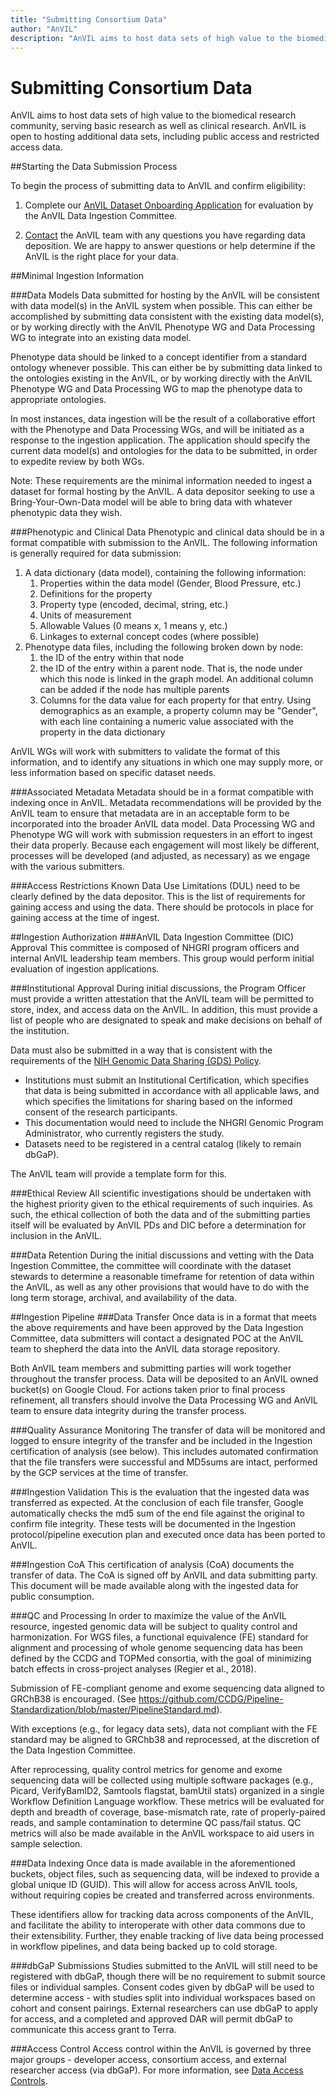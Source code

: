 ```yaml
---
title: "Submitting Consortium Data"
author: "AnVIL"
description: "AnVIL aims to host data sets of high value to the biomedical research community, serving basic research as well as clinical research."
---
```


# Submitting Consortium Data

<hero small>AnVIL aims to host data sets of high value to the biomedical research community, serving basic research as well as clinical research. AnVIL is open to hosting additional data sets, including public access and restricted access data.</hero>

##Starting the Data Submission Process

To begin the process of submitting data to AnVIL and confirm eligibility:

1. Complete our [AnVIL Dataset Onboarding Application](https://docs.google.com/forms/d/e/1FAIpQLSe3NViQ8bTkXexqJ7QukcIcSwe1OLlIirScvaP7YXq4TMqa7A/viewform) for evaluation by the AnVIL Data Ingestion Committee.

2. [Contact](mailto:help@anvilproject.org) the AnVIL team with any questions you have regarding data deposition. We are happy to answer questions or help determine if the AnVIL is the right place for your data.

##Minimal Ingestion Information

###Data Models
Data submitted for hosting by the AnVIL will be consistent with data model(s) in the AnVIL system when possible. This can either be accomplished by submitting data consistent with the existing data model(s), or by working directly with the AnVIL Phenotype WG and Data Processing WG to integrate into an existing data model. 

Phenotype data should be linked to a concept identifier from a standard ontology whenever possible. This can either be by submitting data linked to the ontologies existing in the AnVIL, or by working directly with the AnVIL Phenotype WG and Data Processing WG to map the phenotype data to appropriate ontologies.

In most instances, data ingestion will be the result of a collaborative effort with the Phenotype and Data Processing WGs, and will be initiated as a response to the ingestion application. The application should specify the current data model(s) and ontologies for the data to be submitted, in order to expedite review by both WGs.

Note: These requirements are the minimal information needed to ingest a dataset for formal hosting by the AnVIL. A data depositor seeking to use a Bring-Your-Own-Data model will be able to bring data with whatever phenotypic data they wish.

###Phenotypic and Clinical Data
Phenotypic and clinical data should be in a format compatible with submission to the AnVIL. The following information is generally required for data submission:

1. A data dictionary (data model), containing the following information:
    1. Properties within the data model (Gender, Blood Pressure, etc.)
    1. Definitions for the property
    1. Property type (encoded, decimal, string, etc.)
    1. Units of measurement
    1. Allowable Values (0 means x, 1 means y, etc.)
    1. Linkages to external concept codes (where possible)
1. Phenotype data files, including the following broken down by node:
    1. the ID of the entry within that node
    1. the ID of the entry within a parent node. That is, the node under which this node is linked in the graph model. An additional column can be added if the node has multiple parents
    1. Columns for the data value for each property for that entry. Using demographics as an example, a property column may be "Gender", with each line containing a numeric value associated with the property in the data dictionary

AnVIL WGs will work with submitters to validate the format of this information, and to identify any situations in which one may supply more, or less information based on specific dataset needs.

###Associated Metadata
Metadata should be in a format compatible with indexing once in AnVIL. Metadata recommendations will be provided by the AnVIL team to ensure that metadata are in an acceptable form to be incorporated into the broader AnVIL data model.  Data Processing WG and Phenotype WG will work with submission requesters in an effort to ingest their data properly.  Because each engagement will most likely be different, processes will be developed (and adjusted, as necessary) as we engage with the various submitters. 

###Access Restrictions
Known Data Use Limitations (DUL) need to be clearly defined by the data depositor. This is the list of requirements for gaining access and using the data. There should be protocols in place for gaining access at the time of ingest.

##Ingestion Authorization
###AnVIL Data Ingestion Committee (DIC) Approval
This committee is composed of NHGRI program officers and internal AnVIL leadership team members. This group would perform initial evaluation of ingestion applications.

###Institutional Approval
During initial discussions, the Program Officer must provide a written attestation that the AnVIL team will be permitted to store, index, and access data on the AnVIL. In addition, this must provide a list of people who are designated to speak and make decisions on behalf of the institution.

Data must also be submitted in a way that is consistent with the requirements of the [NIH Genomic Data Sharing (GDS) Policy](https://www.genome.gov/about-nhgri/Policies-Guidance/Genomic-Data-Sharing).
- Institutions must submit an Institutional Certification, which specifies that data is being submitted in accordance with all applicable laws, and which specifies the limitations for sharing based on the informed consent of the research participants.
- This documentation would need to include the NHGRI Genomic Program Administrator, who currently registers the study.
- Datasets need to be registered in a central catalog (likely to remain dbGaP).

The AnVIL team will provide a template form for this.

###Ethical Review
All scientific investigations should be undertaken with the highest priority given to the ethical requirements of such inquiries. As such, the ethical collection of both the data and of the submitting parties itself will be evaluated by AnVIL PDs and DIC before a determination for inclusion in the AnVIL.

###Data Retention
During the initial discussions and vetting with the Data Ingestion Committee, the committee will coordinate with the dataset stewards to determine a reasonable timeframe for retention of data within the AnVIL, as well as any other provisions that would have to do with the long term storage, archival, and availability of the data.

##Ingestion Pipeline
###Data Transfer
Once data is in a format that meets the above requirements and have been approved by the Data Ingestion Committee, data submitters will contact a designated POC at the AnVIL team to shepherd the data into the AnVIL data storage repository.

Both AnVIL team members and submitting parties will work together throughout the transfer process. Data will be deposited to an AnVIL owned bucket(s) on Google Cloud. For actions taken prior to final process refinement, all transfers should involve the Data Processing WG and AnVIL team to ensure data integrity during the transfer process.  

###Quality Assurance Monitoring
The transfer of data will be monitored and logged to ensure integrity of the transfer and be included in the Ingestion certification of analysis (see below).  This includes automated confirmation that the file transfers were successful and MD5sums are intact, performed by the GCP services at the time of transfer.

###Ingestion Validation
This is the evaluation that the ingested data was transferred as expected. At the conclusion of each file transfer, Google automatically checks the md5 sum of the end file against the original to confirm file integrity.  These tests will be documented in the Ingestion protocol/pipeline execution plan and executed once data has been ported to AnVIL.

###Ingestion CoA
This certification of analysis (CoA) documents the transfer of data. The CoA is signed off by AnVIL and data submitting party. This document will be made available along with the ingested data for public consumption.

###QC and Processing
In order to maximize the value of the AnVIL resource, ingested genomic data will be subject to quality control and harmonization.  For WGS files, a functional equivalence (FE) standard for alignment and processing of whole genome sequencing data has been defined by the CCDG and TOPMed consortia, with the goal of minimizing batch effects in cross-project analyses (Regier et al., 2018).
  
  Submission of FE-compliant genome and exome sequencing data aligned to GRChB38 is encouraged. (See <https://github.com/CCDG/Pipeline-Standardization/blob/master/PipelineStandard.md>).

With exceptions (e.g., for legacy data sets), data not compliant with the FE standard may be aligned to GRChb38 and reprocessed, at the discretion of the Data Ingestion Committee.

After reprocessing, quality control metrics for genome and exome sequencing data will be collected using multiple software packages (e.g., Picard, VerifyBamID2, Samtools flagstat, bamUtil stats) organized in a single Workflow Definition Language workflow. These metrics will be evaluated for depth and breadth of coverage, base-mismatch rate, rate of properly-paired reads, and sample contamination to determine QC pass/fail status. QC metrics will also be made available in the AnVIL workspace to aid users in sample selection.

###Data Indexing
Once data is made available in the aforementioned buckets, object files, such as sequencing data, will be indexed to provide a global unique ID (GUID). This will allow for access across AnVIL tools, without requiring copies be created and transferred across environments.

These identifiers allow for tracking data across components of the AnVIL, and facilitate the ability to interoperate with other data commons due to their extensibility. Further, they enable tracking of live data being processed in workflow pipelines, and data being backed up to cold storage.

###dbGaP Submissions
Studies submitted to the AnVIL will still need to be registered with dbGaP, though there will be no requirement to submit source files or individual samples. Consent codes given by dbGaP will be used to determine access - with studies split into individual workspaces based on cohort and consent pairings. External researchers can use dbGaP to apply for access, and a completed and approved DAR will permit dbGaP to communicate this access grant to Terra.

###Access Control
Access control within the AnVIL is governed by three major groups - developer access, consortium access, and external researcher access (via dbGaP). For more information, see [Data Access Controls](/learn/reference/data-access).


